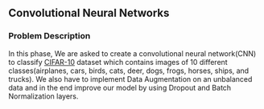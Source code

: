## Convolutional Neural Networks
### Problem Description
In this phase, We are asked to create a convolutional neural network(CNN) to classify [CIFAR-10](https://en.wikipedia.org/wiki/CIFAR-10) dataset which contains images of 10 different classes(airplanes, cars, birds, cats, deer, dogs, frogs, horses, ships, and trucks). We also have to implement Data Augmentation on an unbalanced data and in the end improve our model by using Dropout and Batch Normalization layers.